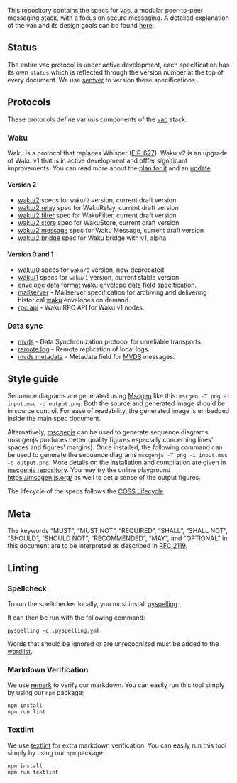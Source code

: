 <!-- [CI](https://github.com/vacp2p/specs/workflows/CI/badge.svg) -->

This repository contains the specs for [vac](https://vac.dev), a modular peer-to-peer messaging stack, with a focus on secure messaging. A detailed explanation of the vac and its design goals can be found [here](https://vac.dev/vac-overview).

## Status

The entire vac protocol is under active development, each specification has its own `status` which is reflected through the version number at the top of every document. We use [semver](https://semver.org/) to version these specifications.

## Protocols

These protocols define various components of the [vac](https://vac.dev) stack.

### Waku

Waku is a protocol that replaces Whisper ([EIP-627](https://eips.ethereum.org/EIPS/eip-627)). Waku v2 is an upgrade of Waku v1 that is in active development and offfer significant improvements. You can read more about the [plan for it](https://vac.dev/waku-v2-plan) and an [update](https://vac.dev/waku-v2-update).

#### Version 2
  - [waku/2](./waku/v2/waku-v2.md) specs for `waku/2` version, current draft version
  - [waku/2 relay](./waku/v2/waku-relay.md) spec for WakuRelay, current draft version
  - [waku/2 filter](./waku/v2/waku-filter.md) spec for WakuFilter, current draft version
  - [waku/2 store](./waku/v2/waku-store.md) spec for WakuStore, current draft version
  - [waku/2 message](./waku/v2/waku-message.md) spec for Waku Message, current draft version
  - [waku/2 bridge](./v2/waku/waku-bridge.md) spec for Waku bridge with v1, alpha

#### Version 0 and 1
 - [waku/0](./waku/v1/waku-0.md) specs for `waku/0` version, now deprecated
 - [waku/1](./waku/v1/waku-1.md) specs for `waku/1` version, current stable version
 - [envelope data format](./waku/v1/envelope-data-format.md) [waku](./waku/waku.md) envelope data field specification.
 - [mailserver](./waku/v1/mailserver.md) - Mailserver specification for archiving and delivering historical [waku](./waku/waku.md) envelopes on demand.
 - [rpc api](./waku/v1/waku-rpc-api.md) - Waku RPC API for Waku v1 nodes.

### Data sync

 - [mvds](./specs/mvds.md) - Data Synchronization protocol for unreliable transports.
 - [remote log](./specs/remote-log.md) - Remote replication of local logs.
 - [mvds metadata](./specs/mvds-metadata.md) - Metadata field for [MVDS](./specs/mvds.md) messages. 

## Style guide

Sequence diagrams are generated using [Mscgen](http://www.mcternan.me.uk/mscgen/) like this: `mscgen -T png -i input.msc -o output.png`. Both the source and generated image should be in source control. For ease of readability, the generated image is embedded inside the main spec document. 

Alternatively, [mscgenjs](https://github.com/mscgenjs/mscgenjs-cli) can be used to generate sequence diagrams (mscgenjs produces better quality figures especially concerning lines' spaces and figures' margins). Once installed, the following command can be used to generate the sequence diagrams `mscgenjs -T png -i input.msc -o output.png`. More details on the installation and compilation are given in [mscgenjs repository](https://github.com/mscgenjs/mscgenjs-cli). You may try the online playground https://mscgen.js.org/ as well to get a sense of the output figures. 

The lifecycle of the specs follows the [COSS Lifecycle](https://rfc.unprotocols.org/spec:2/COSS/)

## Meta

The keywords “MUST”, “MUST NOT”, “REQUIRED”, “SHALL”, “SHALL NOT”, “SHOULD”, “SHOULD NOT”, “RECOMMENDED”, “MAY”, and “OPTIONAL” in this document are to be interpreted as described in [RFC 2119](https://www.ietf.org/rfc/rfc2119.txt).

## Linting

### Spellcheck

To run the spellchecker locally, you must install [pyspelling](https://facelessuser.github.io/pyspelling/).

It can then be run with the following command:

```console
pyspelling -c .pyspelling.yml
```

Words that should be ignored or are unrecognized must be added to the [wordlist](./wordlist.txt).

### Markdown Verification

We use [remark](https://remark.js.org/) to verify our markdown. You can easily run this tool simply by using our `npm` package:

```console
npm install
npm run lint
```

### Textlint

We use [textlint](https://textlint.github.io/) for extra markdown verification. You can easily run this tool simply by using our `npm` package:

```console
npm install
npm run textlint
```

